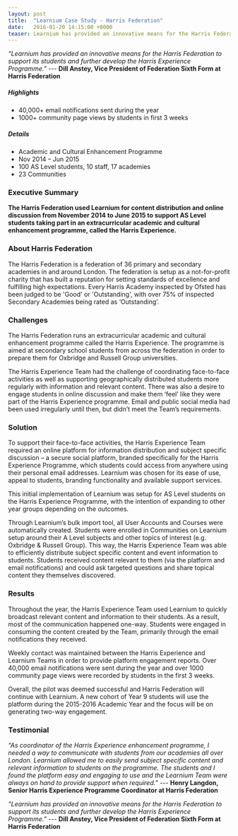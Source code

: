 ```yaml
---
layout: post
title:  "Learnium Case Study - Harris Federation"
date:   2016-01-20 14:15:00 +0000
teaser: Learnium has provided an innovative means for the Harris Federation to support its students and further develop the Harris Experience Programme. Dill Anstey, Vice President of Federation Sixth Form at Harris Federation
---
```


*“Learnium has provided an innovative means for the Harris Federation to support its students and further develop the Harris Experience Programme.”* ---
**Dill Anstey, Vice President of Federation Sixth Form at Harris Federation**

##### Highlights
 - 40,000+ email notifications sent during the year
 - 1000+ community page views by students in first 3 weeks

##### Details
 - Academic and Cultural Enhancement Programme
 - Nov 2014 – Jun 2015
 - 100 AS Level students, 10 staff, 17 academies
 - 23 Communities

### Executive Summary
**The Harris Federation used Learnium for content distribution and online discussion from November 2014 to June 2015 to support AS Level students taking part in an extracurricular academic and cultural enhancement programme, called the Harris Experience.**

### About Harris Federation
The Harris Federation is a federation of 36 primary and secondary academies in and around London.  The federation is setup as a not-for-profit charity that has built a reputation for setting standards of excellence and fulfilling high expectations.  Every Harris Academy inspected by Ofsted has been judged to be 'Good' or 'Outstanding', with over 75% of inspected Secondary Academies being rated as ‘Outstanding’.

### Challenges
The Harris Federation runs an extracurricular academic and cultural enhancement programme called the Harris Experience.  The programme is aimed at secondary school students from across the federation in order to prepare them for Oxbridge and Russell Group universities.

The Harris Experience Team had the challenge of coordinating face-to-face activities as well as supporting geographically distributed students more regularly with information and relevant content.  There was also a desire to engage students in online discussion and make them ‘feel’ like they were part of the Harris Experience programme.  Email and public social media had been used irregularly until then, but didn’t meet the Team’s requirements.

### Solution
To support their face-to-face activities, the Harris Experience Team required an online platform for information distribution and subject specific discussion – a secure social platform, branded specifically for the Harris Experience Programme, which students could access from anywhere using their personal email addresses.  Learnium was chosen for its ease of use, appeal to students, branding functionality and available support services.

This initial implementation of Learnium was setup for AS Level students on the Harris Experience Programme, with the intention of expanding to other year groups depending on the outcomes.

Through Learnium’s bulk import tool, all User Accounts and Courses were automatically created.  Students were enrolled in Communities on Learnium setup around their A Level subjects and other topics of interest (e.g. Oxbridge & Russell Group).  This way, the Harris Experience Team was able to efficiently distribute subject specific content and event information to students.  Students received content relevant to them (via the platform and email notifications) and could ask targeted questions and share topical content they themselves discovered.

### Results
Throughout the year, the Harris Experience Team used Learnium to quickly broadcast relevant content and information to their students.  As a result, most of the communication happened one-way.  Students were engaged in consuming the content created by the Team, primarily through the email notifications they received.

Weekly contact was maintained between the Harris Experience and Learnium Teams in order to provide platform engagement reports.  Over 40,000 email notifications were sent during the year and over 1000 community page views were recorded by students in the first 3 weeks.

Overall, the pilot was deemed successful and Harris Federation will continue with Learnium. A new cohort of Year 9 students will use the platform during the 2015-2016 Academic Year and the focus will be on generating two-way engagement.

### Testimonial
*“As coordinator of the Harris Experience enhancement programme, I needed a way to communicate with students from our academies all over London.  Learnium allowed me to easily send subject specific content and relevant information to students on the programme. The students and I found the platform easy and engaging to use and the Learnium Team were always on hand to provide support when required.”* --- 
**Henry Langdon, Senior Harris Experience Programme Coordinator at Harris Federation**

*“Learnium has provided an innovative means for the Harris Federation to support its students and further develop the Harris Experience Programme.”* ---
**Dill Anstey, Vice President of Federation Sixth Form at Harris Federation**
